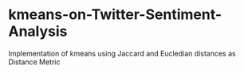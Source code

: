 # kmeans-on-Twitter-Sentiment-Analysis
Implementation of kmeans using Jaccard and Eucledian distances as Distance Metric
